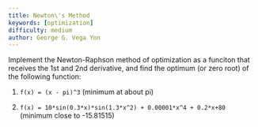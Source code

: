 ```yaml
---
title: Newton\'s Method
keywords: [optimization]
difficulty: medium
author: George G. Vega Yon
---
```


Implement the Newton-Raphson method of optimization as a funciton that receives
the 1st and 2nd derivative, and find the optimum (or zero root) of the following function:

1.  `f(x) = (x - pi)^3` (minimum at about pi)

2.  `f(x) = 10*sin(0.3*x)*sin(1.3*x^2) + 0.00001*x^4 + 0.2*x+80` (minimum close to -15.81515)
